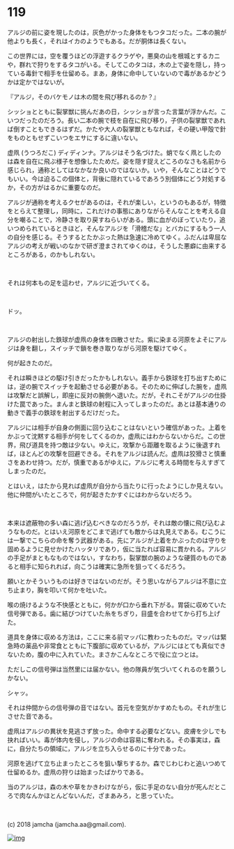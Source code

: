 # 119

アルジの前に姿を現したのは，灰色がかった身体をもつタコだった。二本の腕が他よりも長く，それはイカのようでもある。だが胴体は長くない。  

この世界には，空を覆うほどの浮遊するクラゲや，悪臭の山を根城とするカニや，群れで狩りをするタコがいる。そしてこのタコは，木の上で姿を隠し，持っている毒針で相手を仕留める。まあ，身体に命中していないので毒があるかどうかは定かではないが。  

『アルジ，そのバケモノは木の間を飛び移れるのか？』  

シッショとともに裂掌獣に挑んだあの日，シッショが言った言葉が浮かんだ。こいつだったのだろう。長い二本の腕で枝を自在に飛び移り，子供の裂掌獣であれば倒すこともできるはずだ。かたや大人の裂掌獣ともなれば，その硬い甲殻で針をものともせずこいつをエサにするに違いない。  

虚凧 (うつろだこ) ディディンナ。アルジはそう名づけた。蛸でなく凧としたのは森を自在に飛ぶ様子を想像したためだ。姿を隠す捉えどころのなさも名前から感じられ，通称としてはなかなか良いのではないか。いや，そんなことはどうでもいい。今は迫るこの個体と，背後に隠れているであろう別個体にどう対処するか，その方がはるかに重要なのだ。  

アルジが通称を考えるクセがあるのは，それが楽しい，というのもあるが，特徴をとらえて整理し，同時に，これだけの事態にありながらそんなことを考える自分を嘲ることで，冷静さを取り戻すねらいがある。頭に血がのぼっていたり，追いつめられているときほど，そんなアルジを「滑稽だな」とバカにするもう一人の自分を感じる。そうするとたかぶった熱は急速に冷めてゆく。ふだんは卑屈なアルジの考えが戦いのなかで研ぎ澄まされてゆくのは，そうした悪癖に由来するところがある，のかもしれない。  

<br>  

それは何本もの足を這わせ，アルジに近づいてくる。  

<br>  

ドッ。  

<br>  

アルジの射出した鉄球が虚凧の身体を四散させた。紫に染まる河原をよそにアルジは身を翻し，スイッチで鎖を巻き取りながら河原を駆けてゆく。  

何が起きたのだ。  

それは瞬きほどの駆け引きだったかもしれない。義手から鉄球を打ち出すためには，逆の腕でスイッチを起動させる必要がある。そのために伸ばした腕を，虚凧は攻撃だと誤解し，即座に反対の腕側へ退いた。だが，それこそがアルジの仕掛けた罠であった。まんまと鉄球の射程に入ってしまったのだ。あとは基本通りの動きで義手の鉄球を射出するだけだった。  

アルジには相手が自身の側面に回り込むことはないという確信があった。上着をかぶって沈黙する相手が何をしてくるのか，虚凧にはわからないからだ。この世界，飛び道具を持つ敵は少ない。ゆえに，攻撃から距離を取るように後退すれば，ほとんどの攻撃を回避できる。それをアルジは読んだ。虚凧は狡猾さと慎重さをあわせ持つ。だが，慎重であるがゆえに，アルジに考える時間を与えすぎてしまったのだ。  

とはいえ，はたから見れば虚凧が自分から当たりに行ったようにしか見えない。他に仲間がいたところで，何が起きたかすぐにはわからないだろう。  

<br>  

本来は遮蔽物の多い森に逃げ込むべきなのだろうが，それは敵の懐に飛び込むようなものだ。とはいえ河原をどこまで逃げても敵からは丸見えである。むこうには一撃でこちらの命を奪う武器がある。先にアルジが上着をかぶったのは守りを固めるように見せかけたハッタリであり，仮に当たれば容易に貫かれる。アルジの手足がまともなものではない，すなわち，裂掌獣の腕のような硬質のものであると相手に知られれば，向こうは確実に急所を狙ってくるだろう。  

願いとかそういうものは好きではないのだが。そう思いながらアルジは不意に立ち止まり，胸を叩いて何かを吐いた。  

喉の焼けるような不快感とともに，何かが口から垂れ下がる。胃袋に収めていた信号弾である。歯に結びつけていた糸をちぎり，目盛を合わせてから打ち上げた。  

道具を身体に収める方法は，ここに来る前マッパに教わったものだ。マッパは緊急時の薬品や非常食とともに下腹部に収めているが，アルジにはとても真似できないため，腹の中に入れていた。まさかこんなところで役に立つとは。  

ただしこの信号弾は当然里には届かない。他の隊員が気づいてくれるのを願うしかない。  

シャッ。  

それは仲間からの信号弾の音ではない。首元を空気がかすめたもの。それが生じさせた音である。  

虚凧はアルジの異状を見逃さず放った。命中する必要などない。皮膚を少しでも抉ればいい。毒が体内を侵し，アルジの命は容易に奪われる。その事実は，森に，自分たちの領域に，アルジを立ち入らせるのに十分であった。  

河原を逃げて立ち止まったところを狙い撃ちするか。森でじわじわと追いつめて仕留めるか。虚凧の狩りは始まったばかりである。  

当のアルジは，森の木や草をかきわけながら，仮に手足のない自分が死んだところで肉なんかほとんどないんだ，ざまあみろ，と思っていた。  

<br>  
<br>  
(c) 2018 jamcha (jamcha.aa@gmail.com).  

[![img](http://i.creativecommons.org/l/by-nc-sa/4.0/88x31.png)](http://creativecommons.org/licenses/by-nc-sa/4.0/deed)